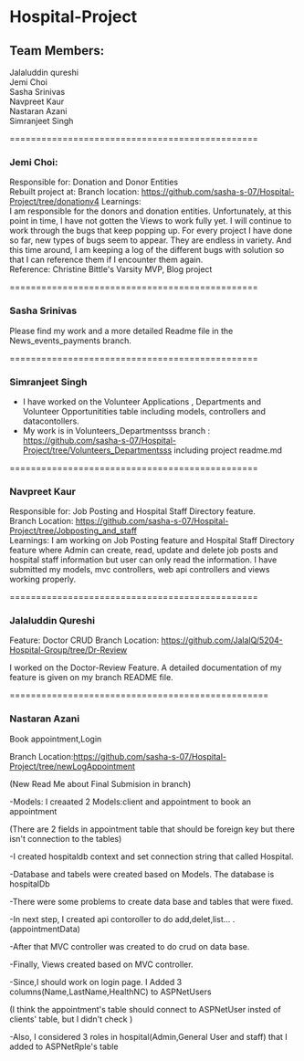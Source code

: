 # Hospital-Project

## Team Members:
Jalaluddin qureshi  
Jemi Choi  
Sasha Srinivas   
Navpreet Kaur  
Nastaran Azani  
Simranjeet Singh   


===============================================
### Jemi Choi:  
Responsible for: Donation and Donor Entities  
Rebuilt project at: 
Branch location: https://github.com/sasha-s-07/Hospital-Project/tree/donationv4
Learnings:  
I am responsible for the donors and donation entities. Unfortunately, at this point in time, I have not gotten the Views to work fully yet.  I  will continue to work through the bugs that keep popping up. For every project I have done so far, new types of bugs seem to appear. They are endless in variety. And this time around, I am keeping a log of the different bugs with solution so that I can reference them if I encounter them again.     
Reference: Christine Bittle's Varsity MVP, Blog project  

===============================================
### Sasha Srinivas 
Please find my work and a more detailed Readme file in the News_events_payments branch. 

===============================================  
### Simranjeet Singh 
- I have worked on the Volunteer Applications , Departments and Volunteer Opportunitities table including models, controllers and datacontollers.
- My work is in Volunteers_Departmentsss branch : https://github.com/sasha-s-07/Hospital-Project/tree/Volunteers_Departmentsss including project readme.md

===============================================
### Navpreet Kaur
Responsible for: Job Posting and Hospital Staff Directory feature.  
Branch Location: https://github.com/sasha-s-07/Hospital-Project/tree/Jobposting_and_staff      
Learnings: I am working on Job Posting feature and Hospital Staff Directory feature where Admin can create, read, update and delete job posts and hospital staff information but user can only read the information. I have submitted my models, mvc controllers, web api controllers and views working properly.

===============================================
### Jalaluddin Qureshi
Feature: Doctor CRUD
Branch Location: https://github.com/JalalQ/5204-Hospital-Group/tree/Dr-Review

I worked on the Doctor-Review Feature. A detailed documentation of my feature is given on my branch README file.

=================================================

### Nastaran Azani

Book appointment,Login

Branch Location:https://github.com/sasha-s-07/Hospital-Project/tree/newLogAppointment

(New Read Me about Final Submision in branch)

-Models: I creaated 2 Models:client and appointment to book an appointment

(There are 2 fields in appointment table that should be foreign key but there isn't connection to the tables)

-I created hospitaldb context and set connection string that called Hospital.

-Database and tabels were created based on Models. The database is hospitalDb

-There were some problems to create data base and tables that were fixed.

-In next step, I created api contoroller to do add,delet,list... .(appointmentData)

-After that MVC controller was created to do crud on data base.

-Finally, Views created based on MVC controller.

-Since,I should work on login page. I Added 3 columns(Name,LastName,HealthNC) to ASPNetUsers

(I think the appointment's table should connect to ASPNetUser insted of clients' table, but I didn't check )

-Also, I considered 3 roles in hospital(Admin,General User and staff) that I added to ASPNetRple's table
